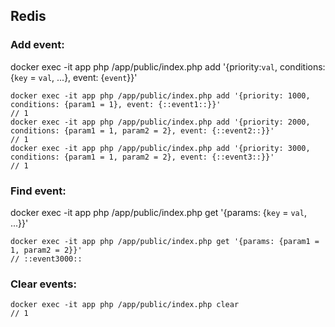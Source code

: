 ## Redis

### Add event:

docker exec -it app php /app/public/index.php add '{priority:`val`, conditions: {`key` = `val`, ...}, event: {`event`}}'

    docker exec -it app php /app/public/index.php add '{priority: 1000, conditions: {param1 = 1}, event: {::event1::}}'
    // 1
    docker exec -it app php /app/public/index.php add '{priority: 2000, conditions: {param1 = 1, param2 = 2}, event: {::event2::}}'
    // 1
    docker exec -it app php /app/public/index.php add '{priority: 3000, conditions: {param1 = 1, param2 = 2}, event: {::event3::}}'
    // 1

### Find event:

docker exec -it app php /app/public/index.php get '{params: {`key` = `val`, ...}}'

    docker exec -it app php /app/public/index.php get '{params: {param1 = 1, param2 = 2}}'
    // ::event3000::

### Clear events:

    docker exec -it app php /app/public/index.php clear
    // 1
